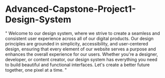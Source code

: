# Advanced-Capstone-Project1-Design-System

" Welcome to our design system, where we strive to create a seamless and consistent user experience across all of our digital products.
Our design principles are grounded in simplicity, accessibility, and user-centered design, ensuring that every element of our website 
serves a purpose and enhances the overall experience for our users. Whether you're a designer, developer, or content creator, our 
design system has everything you need to build beautiful and functional interfaces. Let's create a better future together, one pixel at a time. "
